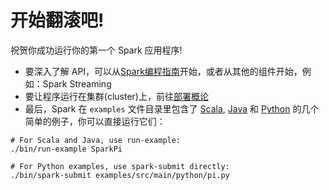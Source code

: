 # 开始翻滚吧!

祝贺你成功运行你的第一个 Spark 应用程序!

- 要深入了解 API，可以从[Spark编程指南](https://spark.apache.org/docs/latest/programming-guide.html)开始，或者从其他的组件开始，例如：Spark Streaming
- 要让程序运行在集群(cluster)上，前往[部署概论](https://spark.apache.org/docs/latest/cluster-overview.html)
- 最后，Spark 在 `examples` 文件目录里包含了 [Scala](https://github.com/apache/spark/tree/master/examples/src/main/scala/org/apache/spark/examples), [Java](https://github.com/apache/spark/tree/master/examples/src/main/java/org/apache/spark/examples) 和 [Python](https://github.com/apache/spark/tree/master/examples/src/main/python) 的几个简单的例子，你可以直接运行它们：

```
# For Scala and Java, use run-example:
./bin/run-example SparkPi

# For Python examples, use spark-submit directly:
./bin/spark-submit examples/src/main/python/pi.py
```